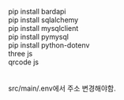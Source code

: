 pip install bardapi<br>
pip install sqlalchemy<br>
pip install mysqlclient<br>
pip install pymysql<br>
pip install python-dotenv<br>
three js <br>
qrcode js<br>
<br>
<br>
src/main/.env에서 주소 변경해야함.